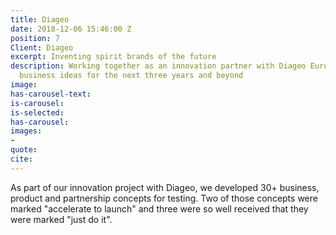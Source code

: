 ```yaml
---
title: Diageo
date: 2018-12-06 15:46:00 Z
position: 7
Client: Diageo
excerpt: Inventing spirit brands of the future
description: Working together as an innovation partner with Diageo Europe to deliver
  business ideas for the next three years and beyond
image: 
has-carousel-text: 
is-carousel: 
is-selected: 
has-carousel: 
images:
- 
quote: 
cite: 
---
```


As part of our innovation project with Diageo, we developed 30\+ business, product and partnership concepts for testing. Two of those concepts were marked "accelerate to launch" and three were so well received that they were marked "just do it".